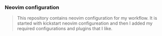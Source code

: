 ### Neovim configuration

> This repository contains neovim configuration for my workflow. It is started with kickstart neovim configureation and then I added my required configurations and plugins that I like.
> 
